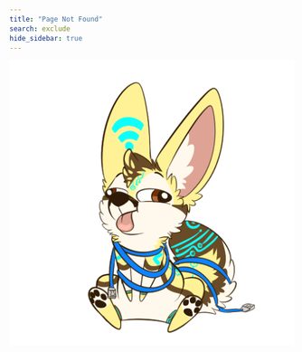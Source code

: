 ```yaml
---
title: "Page Not Found"
search: exclude
hide_sidebar: true
---  
```

<img align="center" src="images/cables.png">
